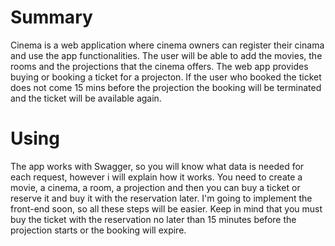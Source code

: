 # Summary
Cinema is a web application where cinema owners can register their cinama and use the app functionalities. 
The user will be able to add the movies, the rooms and the projections that the cinema offers.
The web app provides buying or booking a ticket for a projecton.
If the user who booked the ticket does not come 15 mins before the projection the booking will be terminated and the ticket will be available again. 

# Using
The app works with Swagger, so you will know what data is needed for each request, however i will explain how it works.
You need to create a movie, a cinema, a room, a projection and then you can buy a ticket or reserve it and buy it with the reservation later.
I'm going to implement the front-end soon, so all these steps will be easier.
Keep in mind that you must buy the ticket with the reservation no later than 15 minutes before the
projection starts or the booking will expire.
